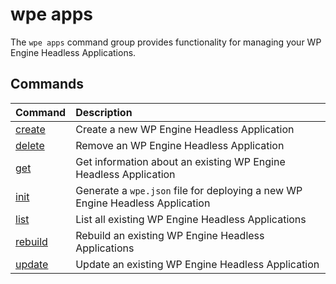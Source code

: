 # wpe apps

The `wpe apps` command group provides functionality for managing your WP Engine Headless Applications.

## Commands

| Command                                          | Description                                                                   |
|:-------------------------------------------------|:------------------------------------------------------------------------------|
| [create](/reference/cli/wpe/alpha/apps/create)   | Create a new WP Engine Headless Application                                   |
| [delete](/reference/cli/wpe/alpha/apps/delete)   | Remove an WP Engine Headless Application                                      |
| [get](/reference/cli/wpe/alpha/apps/get)         | Get information about an existing WP Engine Headless Application              |
| [init](/reference/cli/wpe/alpha/apps/init)       | Generate a `wpe.json` file for deploying a new WP Engine Headless Application |
| [list](/reference/cli/wpe/alpha/apps/list)       | List all existing WP Engine Headless Applications                             |
| [rebuild](/reference/cli/wpe/alpha/apps/rebuild) | Rebuild an existing WP Engine Headless Applications                           |
| [update](/reference/cli/wpe/alpha/apps/update)   | Update an existing WP Engine Headless Application                             |
